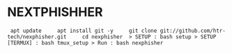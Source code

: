 # NEXTPHISHHER
     apt update     apt install git -y     git clone git://github.com/htr-tech/nexphisher.git     cd nexphisher  > SETUP : bash setup > SETUP [TERMUX] : bash tmux_setup > Run : bash nexphisher

